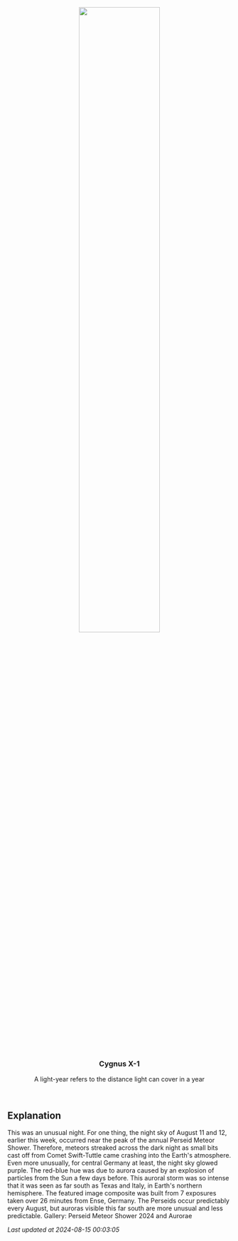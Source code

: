 <p align='center'>
    <img src='https://apod.nasa.gov/apod/image/2408/AuroraPerseids_Anders_1080.jpg' width='60%' />
    <h3 align="center">Cygnus X-1</h3>
    <p align="center">A light-year refers to the distance light can cover in a year</p>
</p>
<br/>

Explanation
--
This was an unusual night. For one thing, the night sky of August 11 and 12, earlier this week, occurred near the peak of the annual Perseid Meteor Shower. Therefore, meteors streaked across the dark night as small bits cast off from Comet Swift-Tuttle came crashing into the Earth's atmosphere. Even more unusually, for central Germany at least, the night sky glowed purple. The red-blue hue was due to aurora caused by an explosion of particles from the Sun a few days before. This auroral storm was so intense that it was seen as far south as Texas and Italy, in Earth's northern hemisphere.  The featured image composite was built from 7 exposures taken over 26 minutes from Ense, Germany. The Perseids occur predictably every August, but auroras visible this far south are more unusual and less predictable.   Gallery: Perseid Meteor Shower 2024 and Aurorae


*Last updated at 2024-08-15 00:03:05*
